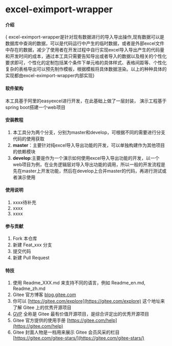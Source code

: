 # excel-eximport-wrapper

#### 介绍
{
excel-eximport-wrapper是针对现有数据进行的导入导出操作,现有数据可以是数据库中查询的数据，可以是代码运行中产生的临时数据，或者是外部excel文件中存在的数据，减少了使用者在开发过程中自行实现excel导入导出产生的代码量和开发时间的成本，通过本工具只需要告知导出或者导入的数据以及相关的个性化要求即可，个性化的定制包括某个条件下单元格的具体样式、表格间距等、个性化复杂的表格导出可以预先制作模板，根据模板将具体数据渲染。以上的种种具体的实现都由excel-eximport-wrapper内部实现}

#### 软件架构
本工具基于阿里的easyexcel进行开发，在此基础上做了一层封装，
演示工程基于spring boot搭建一个web项目


#### 安装教程

1.  本工具分为两个分支，分别为master和develop，可根据不同的需要进行分支代码的使用获取
2.  **master**：主要针对纯excel导入导出功能的开发，可以单独构建作为其他项目的依赖模块
3.  **develop**:主要是作为一个演示如何使用excel导入导出功能的开发，以一个web项目为例，在业务逻辑层对导入导出功能的调用，所以一般的开发流程是先在master上开发功能，然后在develop上合并master的代码，再进行测试或者演示使用

#### 使用说明

1.  xxxx待补充
2.  xxxx
3.  xxxx

#### 参与贡献

1.  Fork 本仓库
2.  新建 Feat_xxx 分支
3.  提交代码
4.  新建 Pull Request


#### 特技

1.  使用 Readme\_XXX.md 来支持不同的语言，例如 Readme\_en.md, Readme\_zh.md
2.  Gitee 官方博客 [blog.gitee.com](https://blog.gitee.com)
3.  你可以 [https://gitee.com/explore](https://gitee.com/explore) 这个地址来了解 Gitee 上的优秀开源项目
4.  [GVP](https://gitee.com/gvp) 全称是 Gitee 最有价值开源项目，是综合评定出的优秀开源项目
5.  Gitee 官方提供的使用手册 [https://gitee.com/help](https://gitee.com/help)
6.  Gitee 封面人物是一档用来展示 Gitee 会员风采的栏目 [https://gitee.com/gitee-stars/](https://gitee.com/gitee-stars/)
